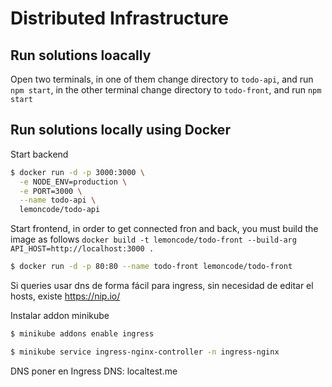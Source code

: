 # Distributed Infrastructure

## Run solutions loacally

Open two terminals, in one of them change directory to `todo-api`, and run `npm start`, in the other terminal change directory to `todo-front`, and run `npm start`

## Run solutions locally using Docker

Start backend

```bash
$ docker run -d -p 3000:3000 \
  -e NODE_ENV=production \
  -e PORT=3000 \
  --name todo-api \
  lemoncode/todo-api
```

Start frontend, in order to get connected fron and back, you must build the image as follows `docker build -t lemoncode/todo-front --build-arg  API_HOST=http://localhost:3000 .`

```bash
$ docker run -d -p 80:80 --name todo-front lemoncode/todo-front
```

Si queries usar dns de forma fácil para ingress, sin necesidad de editar el hosts, existe https://nip.io/

Instalar addon minikube
```bash
$ minikube addons enable ingress
```
```bash
$ minikube service ingress-nginx-controller -n ingress-nginx
```

DNS poner en Ingress
DNS: localtest.me